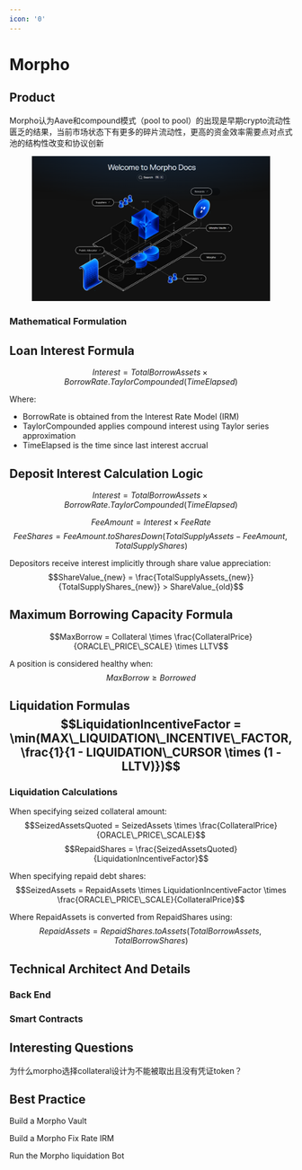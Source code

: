 ```yaml
---
icon: '0'
---
```


# Morpho

## Product

Morpho认为Aave和compound模式（pool to pool）的出现是早期crypto流动性匮乏的结果，当前市场状态下有更多的碎片流动性，更高的资金效率需要点对点式池的结构性改变和协议创新

<figure><img src="../.gitbook/assets/image.png" alt=""><figcaption></figcaption></figure>

### Mathematical Formulation

## Loan Interest Formula

$$Interest = TotalBorrowAssets \times BorrowRate.TaylorCompounded(TimeElapsed)$$

Where:

* BorrowRate is obtained from the Interest Rate Model (IRM)
* TaylorCompounded applies compound interest using Taylor series approximation
* TimeElapsed is the time since last interest accrual



## Deposit Interest Calculation Logic

$$Interest = TotalBorrowAssets \times BorrowRate.TaylorCompounded(TimeElapsed)$$

$$FeeAmount = Interest \times FeeRate$$$$FeeShares = FeeAmount.toSharesDown(TotalSupplyAssets - FeeAmount, TotalSupplyShares)$$

Depositors receive interest implicitly through share value appreciation:$$ShareValue_{new} = \frac{TotalSupplyAssets_{new}}{TotalSupplyShares_{new}} > ShareValue_{old}$$



## Maximum Borrowing Capacity Formula

$$MaxBorrow = Collateral \times \frac{CollateralPrice}{ORACLE\_PRICE\_SCALE} \times LLTV$$

A position is considered healthy when:$$MaxBorrow \geq Borrowed$$



## Liquidation Formulas$$LiquidationIncentiveFactor = \min(MAX\_LIQUIDATION\_INCENTIVE\_FACTOR, \frac{1}{1 - LIQUIDATION\_CURSOR \times (1 - LLTV)})$$

### Liquidation Calculations

When specifying seized collateral amount:$$SeizedAssetsQuoted = SeizedAssets \times \frac{CollateralPrice}{ORACLE\_PRICE\_SCALE}$$$$RepaidShares = \frac{SeizedAssetsQuoted}{LiquidationIncentiveFactor}$$

When specifying repaid debt shares:$$SeizedAssets = RepaidAssets \times LiquidationIncentiveFactor \times \frac{ORACLE\_PRICE\_SCALE}{CollateralPrice}$$

Where RepaidAssets is converted from RepaidShares using:$$RepaidAssets = RepaidShares.toAssets(TotalBorrowAssets, TotalBorrowShares)$$





## Technical Architect And Details

### Back End



### Smart Contracts







## Interesting Questions

为什么morpho选择collateral设计为不能被取出且没有凭证token？



## Best Practice

Build a Morpho Vault



Build a Morpho Fix Rate IRM



Run the Morpho liquidation Bot



